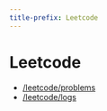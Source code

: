 ```yaml
---
title-prefix: Leetcode
---
```


# Leetcode

- [/leetcode/problems](Problems)
- [/leetcode/logs](Logs)
